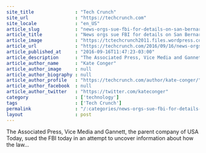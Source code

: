 ```yaml
---
site_title               : "Tech Crunch"
site_url                 : "https://techcrunch.com"
site_locale              : "en_US"
article_slug             : "news-orgs-sue-fbi-for-details-on-san-bernardino-iphone-exploit"
article_title            : "News orgs sue FBI for details on San Bernardino iPhone exploit"
article_image            : "https://tctechcrunch2011.files.wordpress.com/2016/03/apple-vs-fbi-logo-seal.jpg?w=764&h=400&crop=1"
article_url              : "https://techcrunch.com/2016/09/16/news-orgs-sue-fbi-for-details-on-san-bernardino-iphone-exploit/"
article_published_at     : "2016-09-16T11:47:23-03:00"
article_description      : "The Associated Press, Vice Media and Gannett, the parent company of USA Today, sued the FBI today in an attempt to uncover information about how the law..."
article_author_name      : "Kate Conger"
article_author_image     : null
article_author_biography : null
article_author_profile   : "https://techcrunch.com/author/kate-conger/"
article_author_facebook  : null
article_author_twitter   : "https://twitter.com/kateconger"
category                 : ['technology']
tags                     : ['Tech Crunch']
permalink                : "/:categories/news-orgs-sue-fbi-for-details-on-san-bernardino-iphone-exploit/"
layout                   : post
---
```


The Associated Press, Vice Media and Gannett, the parent company of USA Today, sued the FBI today in an attempt to uncover information about how the law...
